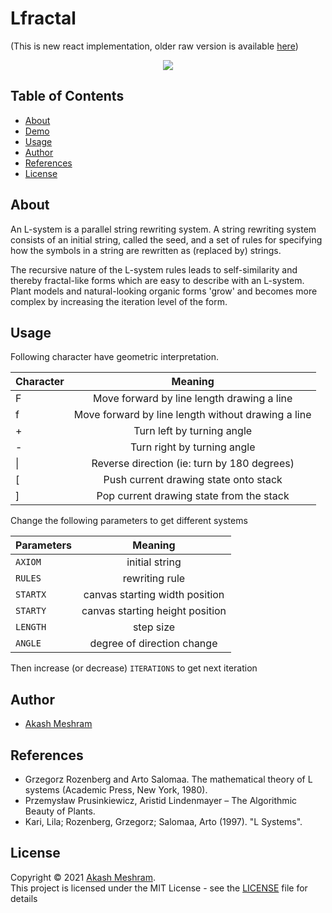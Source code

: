 # Lfractal
(This is new react implementation, older raw version is available [here](https://github.com/akashmeshram/Lfractal-html-version))
<p align="center"><img src="https://user-images.githubusercontent.com/30370067/116772719-7cb08600-aa6e-11eb-8311-6c77236feb0e.jpg"></p>

##  Table of Contents
- [About](#about)
- [Demo](#demo)
- [Usage](#usage)
- [Author](#authors)
- [References](#references)
- [License](#license)

## About <a name = "about"></a>
An  L-system is a parallel string rewriting system. A string rewriting system consists of an initial string, called the seed, and a set of rules for specifying how the symbols in a string are rewritten as (replaced by) strings. 

The recursive nature of the L-system rules leads to self-similarity and thereby fractal-like forms which are easy to describe with an L-system. Plant models and natural-looking organic forms 'grow' and becomes more complex by increasing the iteration level of the form.

<!-- ## Demo <a name = "demo"></a> -->
<!-- <p align="center"><img src="./lsystem.gif"></p> -->

## Usage <a name = "usage"></a>
Following character have geometric interpretation.

|Character  |      Meaning|
| ------------- |:-------------:| 
|   F	      |     Move forward by line length drawing a line|
|   f	      |     Move forward by line length without drawing a line|
|   +	      |     Turn left by turning angle|
|   -	      |     Turn right by turning angle|
|   \|	      |     Reverse direction (ie: turn by 180 degrees)|
|   \[       |      Push current drawing state onto stack|
|   \]	      |     Pop current drawing state from the stack|
  
Change the following parameters to get different systems

|Parameters| Meaning|
| ------------- |:-------------:| 
| `AXIOM`  | initial string |
| `RULES`  | rewriting rule|
| `STARTX` | canvas starting width position|
| `STARTY` | canvas starting height position|
| `LENGTH` | step size|
| `ANGLE`  | degree of direction change|

Then increase (or decrease) `ITERATIONS` to get next iteration


## Author <a name = "authors"></a>
- [Akash Meshram](https://github.com/akashmeshram) 

## References <a name = "references"></a>
- Grzegorz Rozenberg and Arto Salomaa. The mathematical theory of L systems (Academic Press, New York, 1980).
- Przemysław Prusinkiewicz, Aristid Lindenmayer – The Algorithmic Beauty of Plants.
- Kari, Lila; Rozenberg, Grzegorz; Salomaa, Arto (1997). "L Systems".

## License <a name = "license"></a>
Copyright © 2021 [Akash Meshram](https://github.com/akashmeshram).<br />
This project is licensed under the MIT License - see the [LICENSE](./LICENSE) file for details

